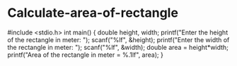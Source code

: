 # Calculate-area-of-rectangle

#include <stdio.h>
int main()
{
    double height, width;
    printf("Enter the height of the rectangle in meter: ");
    scanf("%lf", &height);
    printf("Enter the width of the rectangle in meter: ");
    scanf("%lf", &width);
    double area = height*width;
    printf("Area of the rectangle in meter = %.1lf", area);
}
